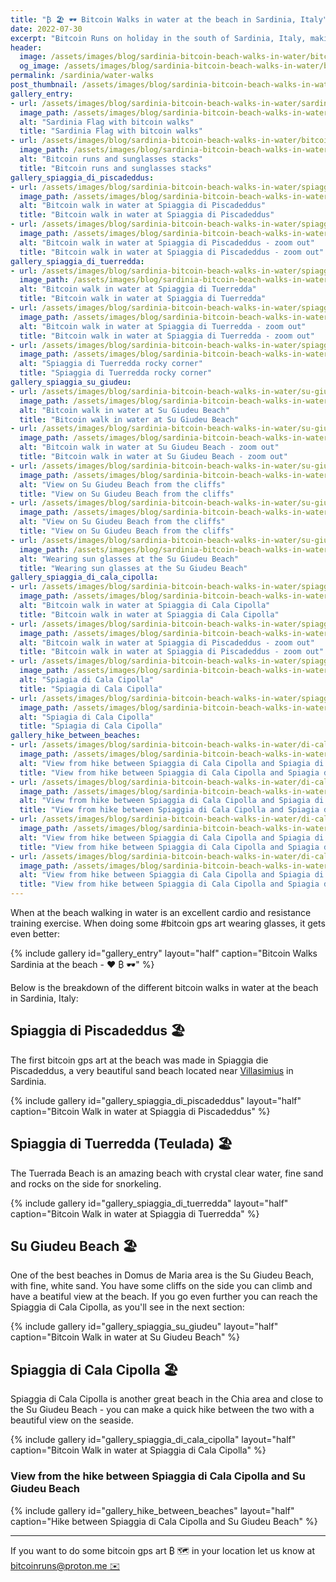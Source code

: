 ```yaml
---
title: "₿ 🏖️ 🕶️ Bitcoin Walks in water at the beach in Sardinia, Italy"
date: 2022-07-30
excerpt: "Bitcoin Runs on holiday in the south of Sardinia, Italy, making some gpsart at the beach ₿ 🏖️ 🕶️️"
header:
  image: /assets/images/blog/sardinia-bitcoin-beach-walks-in-water/bitcoinruns-sardinia-beaches-header.jpeg
  og_image: /assets/images/blog/sardinia-bitcoin-beach-walks-in-water/bitcoinruns-sardinia-beaches-header.jpeg
permalink: /sardinia/water-walks
post_thumbnail: /assets/images/blog/sardinia-bitcoin-beach-walks-in-water/sardinia-flag-with-bitcoin-walks-square.jpeg
gallery_entry:
- url: /assets/images/blog/sardinia-bitcoin-beach-walks-in-water/sardinia-flag-with-bitcoin-walks-square.jpeg
  image_path: /assets/images/blog/sardinia-bitcoin-beach-walks-in-water/sardinia-flag-with-bitcoin-walks-square.jpeg
  alt: "Sardinia Flag with bitcoin walks"
  title: "Sardinia Flag with bitcoin walks"
- url: /assets/images/blog/sardinia-bitcoin-beach-walks-in-water/bitcoinruns-sunglasses-stack.jpeg
  image_path: /assets/images/blog/sardinia-bitcoin-beach-walks-in-water/bitcoinruns-sunglasses-stack.jpeg
  alt: "Bitcoin runs and sunglasses stacks"
  title: "Bitcoin runs and sunglasses stacks"
gallery_spiaggia_di_piscadeddus:
- url: /assets/images/blog/sardinia-bitcoin-beach-walks-in-water/spiaggia-di-piscadeddus-bitcoin-walk-in-water.jpeg
  image_path: /assets/images/blog/sardinia-bitcoin-beach-walks-in-water/spiaggia-di-piscadeddus-bitcoin-walk-in-water.jpeg
  alt: "Bitcoin walk in water at Spiaggia di Piscadeddus"
  title: "Bitcoin walk in water at Spiaggia di Piscadeddus"
- url: /assets/images/blog/sardinia-bitcoin-beach-walks-in-water/spiaggia-di-piscadeddus-bitcoin-walk-in-water-zoom-out.jpeg
  image_path: /assets/images/blog/sardinia-bitcoin-beach-walks-in-water/spiaggia-di-piscadeddus-bitcoin-walk-in-water-zoom-out.jpeg
  alt: "Bitcoin walk in water at Spiaggia di Piscadeddus - zoom out"
  title: "Bitcoin walk in water at Spiaggia di Piscadeddus - zoom out"
gallery_spiaggia_di_tuerredda:
- url: /assets/images/blog/sardinia-bitcoin-beach-walks-in-water/spiaggia-di-tuerradda-bitcoin-walk.jpeg
  image_path: /assets/images/blog/sardinia-bitcoin-beach-walks-in-water/spiaggia-di-tuerradda-bitcoin-walk.jpeg
  alt: "Bitcoin walk in water at Spiaggia di Tuerredda"
  title: "Bitcoin walk in water at Spiaggia di Tuerredda"
- url: /assets/images/blog/sardinia-bitcoin-beach-walks-in-water/spiaggia-di-tuerradda-bitcoin-walk-zoom-out.jpeg
  image_path: /assets/images/blog/sardinia-bitcoin-beach-walks-in-water/spiaggia-di-tuerradda-bitcoin-walk-zoom-out.jpeg
  alt: "Bitcoin walk in water at Spiaggia di Tuerredda - zoom out"
  title: "Bitcoin walk in water at Spiaggia di Tuerredda - zoom out"
- url: /assets/images/blog/sardinia-bitcoin-beach-walks-in-water/spiaggia-di-tuerradda.jpeg
  image_path: /assets/images/blog/sardinia-bitcoin-beach-walks-in-water/spiaggia-di-tuerradda.jpeg
  alt: "Spiaggia di Tuerredda rocky corner"
  title: "Spiaggia di Tuerredda rocky corner"
gallery_spiaggia_su_giudeu:
- url: /assets/images/blog/sardinia-bitcoin-beach-walks-in-water/su-giudeu-beach-bitcoin-walk-in-water.jpeg
  image_path: /assets/images/blog/sardinia-bitcoin-beach-walks-in-water/su-giudeu-beach-bitcoin-walk-in-water.jpeg
  alt: "Bitcoin walk in water at Su Giudeu Beach"
  title: "Bitcoin walk in water at Su Giudeu Beach"
- url: /assets/images/blog/sardinia-bitcoin-beach-walks-in-water/su-giudeu-beach-bitcoin-walk-in-water-zoom-out.jpeg
  image_path: /assets/images/blog/sardinia-bitcoin-beach-walks-in-water/su-giudeu-beach-bitcoin-walk-in-water-zoom-out.jpeg
  alt: "Bitcoin walk in water at Su Giudeu Beach - zoom out"
  title: "Bitcoin walk in water at Su Giudeu Beach - zoom out"
- url: /assets/images/blog/sardinia-bitcoin-beach-walks-in-water/su-giudeu-beach-view-from-the-cliffs.jpeg
  image_path: /assets/images/blog/sardinia-bitcoin-beach-walks-in-water/su-giudeu-beach-view-from-the-cliffs.jpeg
  alt: "View on Su Giudeu Beach from the cliffs"
  title: "View on Su Giudeu Beach from the cliffs"
- url: /assets/images/blog/sardinia-bitcoin-beach-walks-in-water/su-giudeu-beach-cliffs-sunglasses.jpeg
  image_path: /assets/images/blog/sardinia-bitcoin-beach-walks-in-water/su-giudeu-beach-cliffs-sunglasses.jpeg
  alt: "View on Su Giudeu Beach from the cliffs"
  title: "View on Su Giudeu Beach from the cliffs"
- url: /assets/images/blog/sardinia-bitcoin-beach-walks-in-water/su-giudeu-beach-bitcoin-sunglasses.jpeg
  image_path: /assets/images/blog/sardinia-bitcoin-beach-walks-in-water/su-giudeu-beach-bitcoin-sunglasses.jpeg
  alt: "Wearing sun glasses at the Su Giudeu Beach"
  title: "Wearing sun glasses at the Su Giudeu Beach"
gallery_spiaggia_di_cala_cipolla:
- url: /assets/images/blog/sardinia-bitcoin-beach-walks-in-water/spiaggia-di-cala-cipolla-bitcoin-walk-in-water.jpeg
  image_path: /assets/images/blog/sardinia-bitcoin-beach-walks-in-water/spiaggia-di-cala-cipolla-bitcoin-walk-in-water.jpeg
  alt: "Bitcoin walk in water at Spiaggia di Cala Cipolla"
  title: "Bitcoin walk in water at Spiaggia di Cala Cipolla"
- url: /assets/images/blog/sardinia-bitcoin-beach-walks-in-water/spiaggia-di-cala-cipolla-bitcoin-walk-in-water-zoom-out.png
  image_path: /assets/images/blog/sardinia-bitcoin-beach-walks-in-water/spiaggia-di-cala-cipolla-bitcoin-walk-in-water-zoom-out.png
  alt: "Bitcoin walk in water at Spiaggia di Piscadeddus - zoom out"
  title: "Bitcoin walk in water at Spiaggia di Piscadeddus - zoom out"
- url: /assets/images/blog/sardinia-bitcoin-beach-walks-in-water/spiaggia-di-cala-cipolla.jpeg
  image_path: /assets/images/blog/sardinia-bitcoin-beach-walks-in-water/spiaggia-di-cala-cipolla.jpeg
  alt: "Spiagia di Cala Cipolla"
  title: "Spiagia di Cala Cipolla"
- url: /assets/images/blog/sardinia-bitcoin-beach-walks-in-water/spiaggia-di-cala-cipolla-further.jpeg
  image_path: /assets/images/blog/sardinia-bitcoin-beach-walks-in-water/spiaggia-di-cala-cipolla-further.jpeg
  alt: "Spiagia di Cala Cipolla"
  title: "Spiagia di Cala Cipolla"
gallery_hike_between_beaches:
- url: /assets/images/blog/sardinia-bitcoin-beach-walks-in-water/di-cala-cipolla-to-su-giudeu-hike-0.jpeg
  image_path: /assets/images/blog/sardinia-bitcoin-beach-walks-in-water/di-cala-cipolla-to-su-giudeu-hike-0.jpeg
  alt: "View from hike between Spiaggia di Cala Cipolla and Spiagia di Su Giudeu"
  title: "View from hike between Spiaggia di Cala Cipolla and Spiagia di Su Giudeu"
- url: /assets/images/blog/sardinia-bitcoin-beach-walks-in-water/di-cala-cipolla-to-su-giudeu-hike-0-1.jpeg
  image_path: /assets/images/blog/sardinia-bitcoin-beach-walks-in-water/di-cala-cipolla-to-su-giudeu-hike-0-1.jpeg
  alt: "View from hike between Spiaggia di Cala Cipolla and Spiagia di Su Giudeu"
  title: "View from hike between Spiaggia di Cala Cipolla and Spiagia di Su Giudeu"
- url: /assets/images/blog/sardinia-bitcoin-beach-walks-in-water/di-cala-cipolla-to-su-giudeu-hike-1.jpeg
  image_path: /assets/images/blog/sardinia-bitcoin-beach-walks-in-water/di-cala-cipolla-to-su-giudeu-hike-1.jpeg
  alt: "View from hike between Spiaggia di Cala Cipolla and Spiagia di Su Giudeu"
  title: "View from hike between Spiaggia di Cala Cipolla and Spiagia di Su Giudeu"
- url: /assets/images/blog/sardinia-bitcoin-beach-walks-in-water/di-cala-cipolla-to-su-giudeu-hike-2.jpeg
  image_path: /assets/images/blog/sardinia-bitcoin-beach-walks-in-water/di-cala-cipolla-to-su-giudeu-hike-2.jpeg
  alt: "View from hike between Spiaggia di Cala Cipolla and Spiagia di Su Giudeu"
  title: "View from hike between Spiaggia di Cala Cipolla and Spiagia di Su Giudeu"
---
```


When at the beach walking in water is an excellent cardio and resistance training exercise. When doing some #bitcoin
gps art wearing glasses, it gets even better:

{% include gallery id="gallery_entry" layout="half" caption="Bitcoin Walks Sardinia at the beach - ❤️ ₿ 🕶️" %}

Below is the breakdown of the different bitcoin walks in water at the beach in Sardinia, Italy:

## Spiaggia di Piscadeddus 🏖️

The first bitcoin gps art at the beach was made in Spiaggia die Piscadeddus, a very beautiful sand beach located
near [Villasimius](https://en.wikipedia.org/wiki/Villasimius) in Sardinia. 

{% include gallery id="gallery_spiaggia_di_piscadeddus" layout="half" caption="Bitcoin Walk in water at Spiaggia di Piscadeddus" %}


## Spiaggia di Tuerredda (Teulada) 🏖️

The Tuerrada Beach is an amazing beach with crystal clear water, fine sand and rocks on the side for snorkeling.

{% include gallery id="gallery_spiaggia_di_tuerredda" layout="half" caption="Bitcoin Walk in water at Spiaggia di Tuerredda" %}

## Su Giudeu Beach 🏖️

One of the best beaches in Domus de Maria area is the Su Giudeu Beach, with fine, white sand. You have some cliffs
on the side you can climb and have a beatiful view at the beach. If you go even further you can reach
the Spiaggia di Cala Cipolla, as you'll see in the next section:

{% include gallery id="gallery_spiaggia_su_giudeu" layout="half" caption="Bitcoin Walk in water at Su Giudeu Beach" %}

## Spiaggia di Cala Cipolla 🏖️

Spiaggia di Cala Cipolla is another great beach in the Chia area and close to the Su Giudeu Beach - you can make a quick hike between the two
with a beautiful view on the seaside.

{% include gallery id="gallery_spiaggia_di_cala_cipolla" layout="half" caption="Bitcoin Walk in water at Spiaggia di Cala Cipolla" %}

### View from the hike between Spiaggia di Cala Cipolla and Su Giudeu Beach

{% include gallery id="gallery_hike_between_beaches" layout="half" caption="Hike between Spiaggia di Cala Cipolla and Su Giudeu Beach" %}

<hr>

If you want to do some bitcoin gps art ₿ 🗺️ in your location let us know at [bitcoinruns@proton.me ✉️](mailto:bitcoinruns@proton.me)